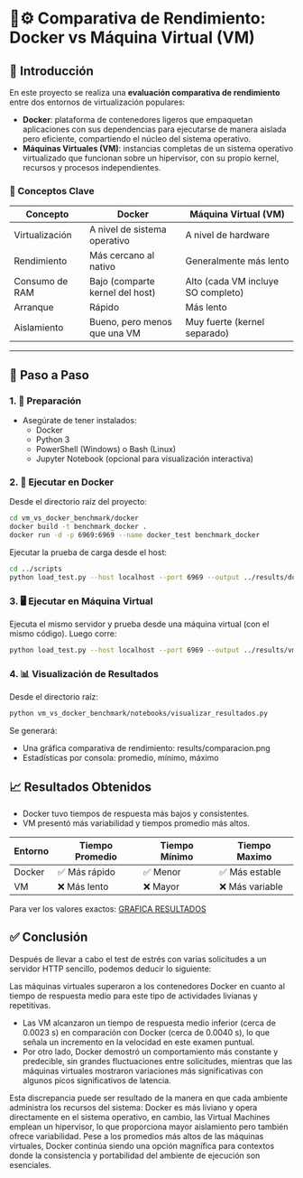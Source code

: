 # 🐳⚙️ Comparativa de Rendimiento: Docker vs Máquina Virtual (VM)

## 📌 Introducción

En este proyecto se realiza una **evaluación comparativa de rendimiento** entre dos entornos de virtualización populares:

- **Docker**: plataforma de contenedores ligeros que empaquetan aplicaciones con sus dependencias para ejecutarse de manera aislada pero eficiente, compartiendo el núcleo del sistema operativo.
- **Máquinas Virtuales (VM)**: instancias completas de un sistema operativo virtualizado que funcionan sobre un hipervisor, con su propio kernel, recursos y procesos independientes.

### 🧠 Conceptos Clave

| Concepto       | Docker                          | Máquina Virtual (VM)               |
| -------------- | ------------------------------- | ---------------------------------- |
| Virtualización | A nivel de sistema operativo    | A nivel de hardware                |
| Rendimiento    | Más cercano al nativo           | Generalmente más lento             |
| Consumo de RAM | Bajo (comparte kernel del host) | Alto (cada VM incluye SO completo) |
| Arranque       | Rápido                          | Más lento                          |
| Aislamiento    | Bueno, pero menos que una VM    | Muy fuerte (kernel separado)       |

---

## 🚀 Paso a Paso

### 1. 🔧 Preparación

- Asegúrate de tener instalados:
  - Docker
  - Python 3
  - PowerShell (Windows) o Bash (Linux)
  - Jupyter Notebook (opcional para visualización interactiva)

### 2. 🐳 Ejecutar en Docker

Desde el directorio raíz del proyecto:

```bash
cd vm_vs_docker_benchmark/docker
docker build -t benchmark_docker .
docker run -d -p 6969:6969 --name docker_test benchmark_docker
```

Ejecutar la prueba de carga desde el host:

```bash
cd ../scripts
python load_test.py --host localhost --port 6969 --output ../results/docker_results.json
```

### 3. 🖥️ Ejecutar en Máquina Virtual

Ejecuta el mismo servidor y prueba desde una máquina virtual (con el mismo código).
Luego corre:

```bash
python load_test.py --host localhost --port 6969 --output ../results/vm_results.json
```

### 4. 📊 Visualización de Resultados

Desde el directorio raíz:

```bash
python vm_vs_docker_benchmark/notebooks/visualizar_resultados.py
```

Se generará:

- Una gráfica comparativa de rendimiento: results/comparacion.png
- Estadísticas por consola: promedio, mínimo, máximo

## 📈 Resultados Obtenidos

- Docker tuvo tiempos de respuesta más bajos y consistentes.
- VM presentó más variabilidad y tiempos promedio más altos.

| Entorno | Tiempo Promedio | Tiempo Mínimo | Tiempo Maximo   |
| ------- | --------------- | ------------- | --------------- |
| Docker  | ✅ Más rápido   | ✅ Menor      | ✅ Más estable  |
| VM      | ❌ Más lento    | ❌ Mayor      | ❌ Más variable |

Para ver los valores exactos: [GRAFICA RESULTADOS](/vm_vs_docker_benchmark/results/comparacion.png)

## ✅ Conclusión

Después de llevar a cabo el test de estrés con varias solicitudes a un servidor HTTP sencillo, podemos deducir lo siguiente:

Las máquinas virtuales superaron a los contenedores Docker en cuanto al tiempo de respuesta medio para este tipo de actividades livianas y repetitivas.

- Las VM alcanzaron un tiempo de respuesta medio inferior (cerca de 0.0023 s) en comparación con Docker (cerca de 0.0040 s), lo que señala un incremento en la velocidad en este examen puntual.
- Por otro lado, Docker demostró un comportamiento más constante y predecible, sin grandes fluctuaciones entre solicitudes, mientras que las máquinas virtuales mostraron variaciones más significativas con algunos picos significativos de latencia.

Esta discrepancia puede ser resultado de la manera en que cada ambiente administra los recursos del sistema: Docker es más liviano y opera directamente en el sistema operativo, en cambio, las Virtual Machines emplean un hipervisor, lo que proporciona mayor aislamiento pero también ofrece variabilidad. Pese a los promedios más altos de las máquinas virtuales, Docker continúa siendo una opción magnífica para contextos donde la consistencia y portabilidad del ambiente de ejecución son esenciales.
